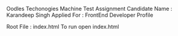 Oodles Techonogies Machine Test Assignment
Candidate Name : Karandeep Singh
Applied For : FrontEnd Developer Profile

Root File : index.html
To run open index.html 
